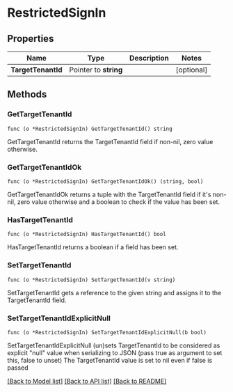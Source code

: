 # RestrictedSignIn

## Properties

Name | Type | Description | Notes
------------ | ------------- | ------------- | -------------
**TargetTenantId** | Pointer to **string** |  | [optional] 

## Methods

### GetTargetTenantId

`func (o *RestrictedSignIn) GetTargetTenantId() string`

GetTargetTenantId returns the TargetTenantId field if non-nil, zero value otherwise.

### GetTargetTenantIdOk

`func (o *RestrictedSignIn) GetTargetTenantIdOk() (string, bool)`

GetTargetTenantIdOk returns a tuple with the TargetTenantId field if it's non-nil, zero value otherwise
and a boolean to check if the value has been set.

### HasTargetTenantId

`func (o *RestrictedSignIn) HasTargetTenantId() bool`

HasTargetTenantId returns a boolean if a field has been set.

### SetTargetTenantId

`func (o *RestrictedSignIn) SetTargetTenantId(v string)`

SetTargetTenantId gets a reference to the given string and assigns it to the TargetTenantId field.

### SetTargetTenantIdExplicitNull

`func (o *RestrictedSignIn) SetTargetTenantIdExplicitNull(b bool)`

SetTargetTenantIdExplicitNull (un)sets TargetTenantId to be considered as explicit "null" value
when serializing to JSON (pass true as argument to set this, false to unset)
The TargetTenantId value is set to nil even if false is passed

[[Back to Model list]](../README.md#documentation-for-models) [[Back to API list]](../README.md#documentation-for-api-endpoints) [[Back to README]](../README.md)


